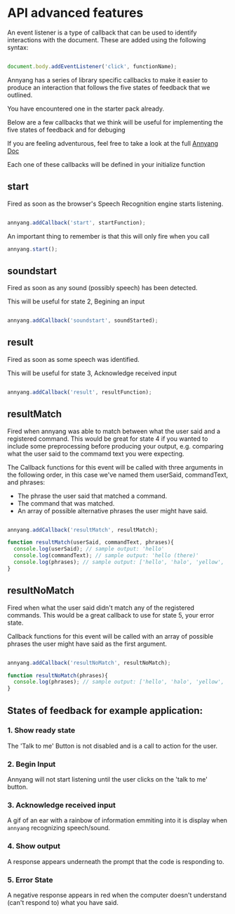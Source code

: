 # API advanced features

<!-- 
Start by showing example that is in the starter pack, bring up eliza and it's novelty, what it illuminated about humans expectations for computers/companionships

https://www.youtube.com/watch?v=RMK9AphfLco
-->

<!-- Explain front end 
  - button to start
  - indication that it is listening
  - indication that a result is processed
  - an indication if the computer can't respond
  - a way to exit the interaction
-->


<!-- So before we jump into any of the javascript on the back end can anyone tell me what an event listener is, what is a callback? -->

An event listener is a type of callback that can be used to identify interactions with the document. These are added using the following syntax:
```javascript

document.body.addEventListener('click', functionName);

```

Annyang has a series of library specific callbacks to make it easier to produce an interaction that follows the five states of feedback that we outlined.

You have encountered one in the starter pack already.

Below are a few callbacks that we think will be useful for implementing the five states of feedback and for debuging
 
If you are feeling adventurous, feel free to take a look at the full [Annyang Doc](https://github.com/TalAter/annyang/blob/master/docs/README.md)

Each one of these callbacks will be defined in your initialize function

## start
Fired as soon as the browser's Speech Recognition engine starts listening.

```javascript

annyang.addCallback('start', startFunction);

```

An important thing to remember is that this will only fire when you call
```javascript
annyang.start();
```

## soundstart
Fired as soon as any sound (possibly speech) has been detected.

This will be useful for state 2, Begining an input

```javascript

annyang.addCallback('soundstart', soundStarted);

```

## result
Fired as soon as some speech was identified. 

This will be useful for state 3, Acknowledge received input

```javascript

annyang.addCallback('result', resultFunction);

```

## resultMatch
Fired when annyang was able to match between what the user said and a registered command. This would be great for state 4 if you wanted to include some preprocessing before producing your output, e.g. comparing what the user said to the commamd text you were expecting.

The Callback functions for this event will be called with three arguments in the following order, in this case we've named them userSaid, commandText, and phrases:

- The phrase the user said that matched a command.
- The command that was matched.
- An array of possible alternative phrases the user might have said.

```javascript

annyang.addCallback('resultMatch', resultMatch);

function resultMatch(userSaid, commandText, phrases){
  console.log(userSaid); // sample output: 'hello'
  console.log(commandText); // sample output: 'hello (there)'
  console.log(phrases); // sample output: ['hello', 'halo', 'yellow', 'polo', 'hello kitty']
}

```

## resultNoMatch
Fired when what the user said didn't match any of the registered commands. This would be a great callback to use for state 5, your error state.

Callback functions for this event will be called with an array of possible phrases the user might have said as the first argument.

```javascript

annyang.addCallback('resultNoMatch', resultNoMatch);

function resultNoMatch(phrases){
  console.log(phrases); // sample output: ['hello', 'halo', 'yellow', 'polo', 'hello kitty']
}

```

<!-- heading back to the front end lets go over the the front end and identify the states of feedback that are present.
-->

## States of feedback for example application:

### 1. Show ready state
The 'Talk to me' Button is not disabled and is a call to action for the user.

### 2. Begin Input
Annyang will not start listening until the user clicks on the 'talk to me' button.

### 3. Acknowledge received input
A gif of an ear with a rainbow of information emmiting into it is display when `annyang` recognizing speech/sound.

### 4. Show output
A response appears underneath the prompt that the code is responding to.

### 5. Error State
A negative response appears in red when the computer doesn't understand (can't respond to) what you have said.

<!-- So now that we know what each element of the front end does we can go back into our javascript and define some global variable for elements that we will need to access between many functions -->

<!-- Ok so first things first what do we notice is missing within our initialize function?
- annyang.start(), on the front end annyang didn't start listening until i clicked the button so, 
- lets add a click event to the button, and define a function that starts annyang -->

<!-- 
Next we want to make sure that the button is disabled after it's clicked, let's add the class .disabled in our start function
 -->

<!-- 
  Next we want to 
  show ear gif on soundstart,
  in order to do that, we add the .visible class to #listening
-->

<!--
  whats next? before we can create our generate text button function we have one more step, defining the
  result function so that we can prompt the user to look down by revealing the arrow and populating the #input_text using insertAdjacentHTML in a for loop and adding the class .result_ready to the body

-->

<!--
  so now we have the problem that the button is still disabled, annyang hasn't stopped listening.

  lets create an abort function 
  do cover those two cases
  
  if we wan't to clear the text we should do that in the start function, because it essentially is a restart

  let's do a bit of cleanup before we get to the results

  what else is wrong here compared to the initial example

  gif of ear immediately appear when you click regardless of whether sound is detected.
  
  lets make sure to remove that visible class from #listening
  
  lets also take out the resultreadyclass from the body when annyang starts to clear the arrow image

  next lets show some output,
  - two types of output, response and error
  - start with response

  generateText(two, arguments)
  var div = document.createElement('div');
  div.classList.add('message');

  div.innerHTML = text;

  output_container.appendChild(div);
  setTimeout(function(){
    div.classList.add('visible');
  }, 500)

  now what about errors,

  here is where the resultNoMatch callback is super useful, 

  we can use the same generateText function but no we can look at the second argument named error

  i can use this to set a conditional to add a second class to my message div

  error
  
  finally, the last thing we haven't done is make the stop button work.

  first we have to make sure we enable (remove disabled class) and disable it once annyang has aborted it 

  and add a click handler and tie that to the function abort();
 -->  